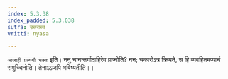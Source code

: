 ```yaml
---
index: 5.3.38
index_padded: 5.3.038
sutra: उत्तराच्च
vritti: nyasa

---
```

`आजाही प्रत्ययौ भक्तः` इति। ननु चानन्तर्यादाहिरेव प्राप्नोति? नन; चकारोऽत्र क्रियते, स हि व्यवहितमप्याचं समुच्चिनोति। तेनाऽऽजपि भविष्यतीति।।